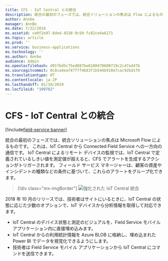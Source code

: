 ```yaml
---
title: CFS - IoT Central との統合
description: 統合の最初のフェーズでは、統合ソリューションの焦点は Flow によるものです。
author: Annbe
manager: AnnBe
ms.date: 7/22/2018
ms.assetid: ce0f2e97-8ded-4530-9c50-fc82ce4a6171
ms.topic: article
ms.prod: ''
ms.service: business-applications
ms.technology: ''
ms.author: Annbe
audience: Admin
ms.openlocfilehash: d91fbd5c75ed887be6180470680719c2c47ad47b
ms.sourcegitcommit: 0c8ca4eaf47f7f4b83f1b544b910e7cac92bd1f0
ms.translationtype: HT
ms.contentlocale: ja-JP
ms.lasthandoff: 01/10/2019
ms.locfileid: "199782"
---
```

#  <a name="cfs---integration-with-iot-central"></a>CFS - IoT Central との統合

[!include[field-service banner](../../../includes/field-service.md)]




統合の最初のフェーズでは、統合ソリューションの焦点は Microsoft Flow によるものです。 これは、IoT Central から Connected Field Service への一方向の通信です。 IoT Central によるリモート デバイスの監視では、IoT Central で定義されているしきい値を測定値が超えると、CFS でアラートを生成するアクションがトリガーされます。 フィールド サービス マネージャーは、顧客の資産やインシデントの種類などの条件に基づいて、これらのアラートをグループ化できます。

> [!div class="mx-imgBorder"]
> ![強化された IoT Central 統合](media/enhanced-iot-central-integration-1.png "強化された IoT Central 統合")
<!-- picture -->


2018 年 10 月のリリースでは、技術者はサイトにいるときに、IoT Central の状態に応じた少数のオプションで、IoT デバイスから分析情報を取得して対応できます。

-   IoT Central のデバイス状態と測定のビジュアルを、Field Service モバイル アプリケーション内に直接埋め込みます。
-   IoT Central からの利用統計情報を Azure BLOB に格納し、埋め込まれた Power BI でデータを視覚化できるようにします。
-   技術者は Field Service モバイル アプリケーションから IoT Central にコマンドを送信できます。
